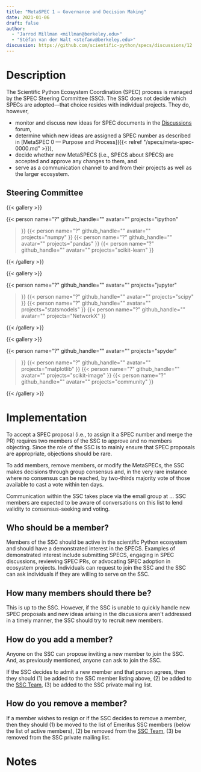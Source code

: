 ```yaml
---
title: "MetaSPEC 1 — Governance and Decision Making"
date: 2021-01-06
draft: false
author:
  - "Jarrod Millman <millman@berkeley.edu>"
  - "Stéfan van der Walt <stefanv@berkeley.edu>"
discussion: https://github.com/scientific-python/specs/discussions/12
---
```


# Description

The Scientific Python Ecosystem Coordination (SPEC) process is managed by
the SPEC Steering Committee (SSC).
The SSC does not decide which SPECs are adopted—that choice resides with
individual projects.
They do, however, 
- monitor and discuss new ideas for SPEC documents in the
  [Discussions](https://github.com/scientific-python/specs/discussions/categories/ideas)
  forum,
- determine which new ideas are assigned a SPEC number as described in
  [MetaSPEC 0 — Purpose and Process]({{< relref "/specs/meta-spec-0000.md" >}}),
- decide whether new MetaSPECS (i.e., SPECS about SPECS)
  are accepted and approve any changes to them, and
- serve as a communication channel to and from their projects as well
  as the larger ecosystem.

## Steering Committee

{{< gallery >}}

{{< person
      name="?"
      github_handle=""
      avatar=""
      projects="ipython"
>}}
{{< person
      name="?"
      github_handle=""
      avatar=""
      projects="numpy"
>}}
{{< person
      name="?"
      github_handle=""
      avatar=""
      projects="pandas"
>}}
{{< person
      name="?"
      github_handle=""
      avatar=""
      projects="scikit-learn"
>}}

{{< /gallery >}}

{{< gallery >}}

{{< person
      name="?"
      github_handle=""
      avatar=""
      projects="jupyter"
>}}
{{< person
      name="?"
      github_handle=""
      avatar=""
      projects="scipy"
>}}
{{< person
      name="?"
      github_handle=""
      avatar=""
      projects="statsmodels"
>}}
{{< person
      name="?"
      github_handle=""
      avatar=""
      projects="NetworkX"
>}}

{{< /gallery >}}

{{< gallery >}}

{{< person
      name="?"
      github_handle=""
      avatar=""
      projects="spyder"
>}}
{{< person
      name="?"
      github_handle=""
      avatar=""
      projects="matplotlib"
>}}
{{< person
      name="?"
      github_handle=""
      avatar=""
      projects="scikit-image"
>}}
{{< person
      name="?"
      github_handle=""
      avatar=""
      projects="community"
>}}

{{< /gallery >}}

# Implementation

To accept a SPEC proposal (i.e., to assign it a SPEC number and merge the PR)
requires two members of the SSC to approve and no members objecting.
Since the role of the SSC is to mainly ensure that SPEC proposals are
appropriate, objections should be rare.

To add members, remove members, or modify the MetaSPECs, the SSC
makes decisions through group consensus and, in the very rare instance
where no consensus can be reached, by two-thirds majority vote of those
available to cast a vote within ten days.

Communication within the SSC takes place via the email group at ...  SSC
members are expected to be aware of conversations on this list to lend validity
to consensus-seeking and voting.

## Who should be a member?

Members of the SSC should be active in the scientific Python ecosystem and
should have a demonstrated interest in the SPECS.
Examples of demonstrated interest include submitting SPECS, engaging in SPEC
discussions, reviewing SPEC PRs, or advocating SPEC adoption in ecosystem
projects.
Individuals can request to join the SSC and the SSC can ask individuals
if they are willing to serve on the SSC.

## How many members should there be?

This is up to the SSC.
However, if the SSC is unable to quickly handle new SPEC proposals and new ideas arising
in the discussions aren't addressed in a timely manner, the SSC should try to
recruit new members.

## How do you add a member?

Anyone on the SSC can propose inviting a new member to join the SSC.
And, as previously mentioned, anyone can ask to join the SSC.

If the SSC decides to admit a new member and that person agrees, then they
should
(1) be added to the SSC member listing above,
(2) be added to the [SSC
Team](https://github.com/orgs/scientific-python/teams/spec-steering-committee/members),
(3) be added to the SSC private mailing list.

## How do you remove a member?

If a member wishes to resign or if the SSC decides to remove a member, then
they should
(1) be moved to the list of Emeritus SSC members (below the list of active members),
(2) be removed from the [SSC
Team](https://github.com/orgs/scientific-python/teams/spec-steering-committee/members),
(3) be removed from the SSC private mailing list.

# Notes
